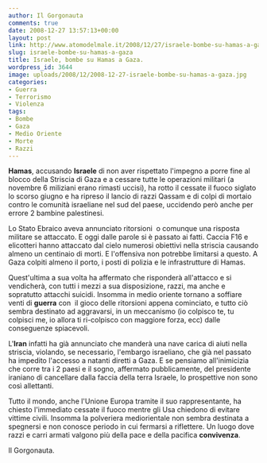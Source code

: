 ```yaml
---
author: Il Gorgonauta
comments: true
date: 2008-12-27 13:57:13+00:00
layout: post
link: http://www.atomodelmale.it/2008/12/27/israele-bombe-su-hamas-a-gaza/
slug: israele-bombe-su-hamas-a-gaza
title: Israele, bombe su Hamas a Gaza.
wordpress_id: 3644
image: uploads/2008/12/2008-12-27-israele-bombe-su-hamas-a-gaza.jpg
categories:
- Guerra
- Terrorismo
- Violenza
tags:
- Bombe
- Gaza
- Medio Oriente
- Morte
- Razzi
---
```


**Hamas**, accusando **Israele** di non aver rispettato l'impegno a porre fine al blocco della Striscia di Gaza e a cessare tutte le operazioni militari (a novembre 6 miliziani erano rimasti uccisi), ha rotto il cessate il fuoco siglato lo scorso giugno e ha ripreso il lancio di razzi Qassam e di colpi di mortaio contro le comunità israeliane nel sud del paese, uccidendo però anche per errore 2 bambine palestinesi.

Lo Stato Ebraico aveva annunciato ritorsioni  o comunque una risposta militare se attaccato. E oggi dalle parole si è passato ai fatti. Caccia F16 e elicotteri hanno attaccato dal cielo numerosi obiettivi nella striscia causando almeno un centinaio di morti. E l'offensiva non potrebbe limitarsi a questo. A Gaza colpiti almeno il porto, i posti di polizia e le infrastrutture di Hamas.

Quest'ultima a sua volta ha affermato che risponderà all'attacco e si vendicherà, con tutti i mezzi a sua disposizione, razzi, ma anche e sopratutto attacchi suicidi. Insomma in medio oriente tornano a soffiare venti di **guerra** con  il gioco delle ritorsioni appena cominciato, e tutto ciò sembra destinato ad aggravarsi, in un meccanismo (io colpisco te, tu colpisci me, io allora ti ri-colpisco con maggiore forza, ecc) dalle conseguenze spiacevoli.

L'**Iran** infatti ha già annunciato che manderà una nave carica di aiuti nella striscia, violando, se necessario, l'embargo israeliano, che già nel passato ha impedito l'accesso a natanti diretti a Gaza. E se pensiamo all'inimicizia che corre tra i 2 paesi e il sogno, affermato pubblicamente, del presidente iraniano di cancellare dalla faccia della terra Israele, lo prospettive non sono così allettanti.

Tutto il mondo, anche l'Unione Europa tramite il suo rappresentante, ha chiesto l'immediato cessate il fuoco mentre gli Usa chiedono di evitare vittime civili. Insomma la polveriera mediorientale non sembra destinata a spegnersi e non conosce periodo in cui fermarsi a riflettere. Un luogo dove razzi e carri armati valgono più della pace e della pacifica **convivenza**.

Il Gorgonauta.
